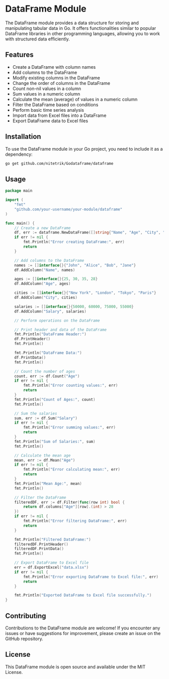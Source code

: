 # DataFrame Module

The DataFrame module provides a data structure for storing and manipulating tabular data in Go. It offers functionalities similar to popular DataFrame libraries in other programming languages, allowing you to work with structured data efficiently.

## Features

- Create a DataFrame with column names
- Add columns to the DataFrame
- Modify existing columns in the DataFrame
- Change the order of columns in the DataFrame
- Count non-nil values in a column
- Sum values in a numeric column
- Calculate the mean (average) of values in a numeric column
- Filter the DataFrame based on conditions
- Perform basic time series analysis
- Import data from Excel files into a DataFrame
- Export DataFrame data to Excel files

## Installation

To use the DataFrame module in your Go project, you need to include it as a dependency:

```bash
go get github.com/nitetrik/Godataframe/dataframe
```
## Usage

```go
package main

import (
	"fmt"
	"github.com/your-username/your-module/dataframe"
)

func main() {
	// Create a new DataFrame
	df, err := dataframe.NewDataFrame([]string{"Name", "Age", "City", "Salary"})
	if err != nil {
		fmt.Println("Error creating DataFrame:", err)
		return
	}

	// Add columns to the DataFrame
	names := []interface{}{"John", "Alice", "Bob", "Jane"}
	df.AddColumn("Name", names)

	ages := []interface{}{25, 30, 35, 28}
	df.AddColumn("Age", ages)

	cities := []interface{}{"New York", "London", "Tokyo", "Paris"}
	df.AddColumn("City", cities)

	salaries := []interface{}{50000, 60000, 75000, 55000}
	df.AddColumn("Salary", salaries)

	// Perform operations on the DataFrame

	// Print header and data of the DataFrame
	fmt.Println("DataFrame Header:")
	df.PrintHeader()
	fmt.Println()

	fmt.Println("DataFrame Data:")
	df.PrintData()
	fmt.Println()

	// Count the number of ages
	count, err := df.Count("Age")
	if err != nil {
		fmt.Println("Error counting values:", err)
		return
	}
	fmt.Println("Count of Ages:", count)
	fmt.Println()

	// Sum the salaries
	sum, err := df.Sum("Salary")
	if err != nil {
		fmt.Println("Error summing values:", err)
		return
	}
	fmt.Println("Sum of Salaries:", sum)
	fmt.Println()

	// Calculate the mean age
	mean, err := df.Mean("Age")
	if err != nil {
		fmt.Println("Error calculating mean:", err)
		return
	}
	fmt.Println("Mean Age:", mean)
	fmt.Println()

	// Filter the DataFrame
	filteredDF, err := df.Filter(func(row int) bool {
		return df.columns["Age"][row].(int) > 28
	})
	if err != nil {
		fmt.Println("Error filtering DataFrame:", err)
		return
	}

	fmt.Println("Filtered DataFrame:")
	filteredDF.PrintHeader()
	filteredDF.PrintData()
	fmt.Println()

	// Export DataFrame to Excel file
	err = df.ExportExcel("data.xlsx")
	if err != nil {
		fmt.Println("Error exporting DataFrame to Excel file:", err)
		return
	}

	fmt.Println("Exported DataFrame to Excel file successfully.")
}
```
## Contributing
Contributions to the DataFrame module are welcome! If you encounter any issues or have suggestions for improvement, please create an issue on the GitHub repository.

## License
This DataFrame module is open source and available under the MIT License.
